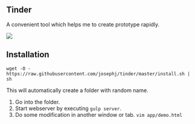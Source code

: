 Tinder
---------

A convenient tool which helps me to create prototype rapidly.

![](http://d.pr/i/eQuc+)

## Installation

```
wget -O - https://raw.githubusercontent.com/josephj/tinder/master/install.sh | sh
```

This will automatically create a folder with random name. 

1. Go into the folder.
2. Start webserver by executing `gulp server`.
3. Do some modification in another window or tab. `vim app/demo.html`

